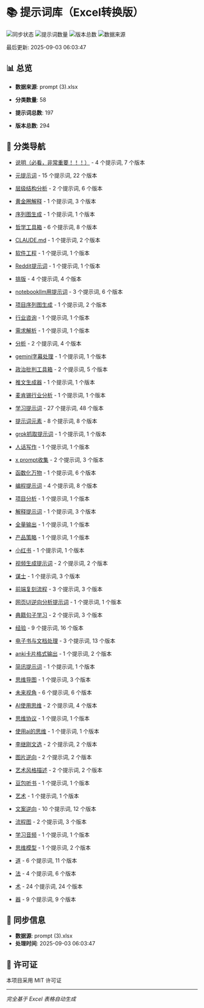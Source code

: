 # 📚 提示词库（Excel转换版）

![同步状态](https://img.shields.io/badge/status-synced-green)
![提示词数量](https://img.shields.io/badge/prompts-197-blue)
![版本总数](https://img.shields.io/badge/versions-294-orange)
![数据来源](https://img.shields.io/badge/source-Excel-yellow)

最后更新: 2025-09-03 06:03:47


## 📊 总览

- **数据来源**: prompt (3).xlsx

- **分类数量**: 58  
- **提示词总数**: 197
- **版本总数**: 294


## 📂 分类导航

- [说明（必看，非常重要！！！）](./prompts/(1)_说明（必看，非常重要！！！）/) - 4 个提示词, 7 个版本

- [元提示词](./prompts/(2)_元提示词/) - 15 个提示词, 22 个版本

- [层级结构分析](./prompts/(3)_层级结构分析/) - 2 个提示词, 6 个版本

- [黄金圈解释](./prompts/(4)_黄金圈解释/) - 1 个提示词, 3 个版本

- [序列图生成](./prompts/(5)_序列图生成/) - 1 个提示词, 1 个版本

- [哲学工具箱](./prompts/(6)_哲学工具箱/) - 6 个提示词, 8 个版本

- [CLAUDE.md](./prompts/(7)_CLAUDE.md/) - 1 个提示词, 2 个版本

- [软件工程](./prompts/(8)_软件工程/) - 1 个提示词, 1 个版本

- [Reddit提示词](./prompts/(9)_Reddit提示词/) - 1 个提示词, 1 个版本

- [排版](./prompts/(10)_排版/) - 4 个提示词, 4 个版本

- [notebookllm用提示词](./prompts/(11)_notebookllm用提示词/) - 3 个提示词, 6 个版本

- [项目序列图生成](./prompts/(12)_项目序列图生成/) - 1 个提示词, 2 个版本

- [行业咨询](./prompts/(13)_行业咨询/) - 1 个提示词, 1 个版本

- [需求解析](./prompts/(14)_需求解析/) - 1 个提示词, 1 个版本

- [分析](./prompts/(15)_分析/) - 2 个提示词, 4 个版本

- [gemini字幕处理](./prompts/(16)_gemini字幕处理/) - 1 个提示词, 1 个版本

- [政治批判工具箱](./prompts/(17)_政治批判工具箱/) - 2 个提示词, 5 个版本

- [推文生成器](./prompts/(18)_推文生成器/) - 1 个提示词, 1 个版本

- [麦肯锡行业分析](./prompts/(19)_麦肯锡行业分析/) - 1 个提示词, 1 个版本

- [学习提示词](./prompts/(20)_学习提示词/) - 27 个提示词, 48 个版本

- [提示词元素](./prompts/(21)_提示词元素/) - 8 个提示词, 8 个版本

- [grok抓取提示词](./prompts/(22)_grok抓取提示词/) - 1 个提示词, 1 个版本

- [人话写作](./prompts/(23)_人话写作/) - 1 个提示词, 1 个版本

- [x prompt收集](./prompts/(24)_x_prompt收集/) - 2 个提示词, 3 个版本

- [函数化万物](./prompts/(25)_函数化万物/) - 1 个提示词, 6 个版本

- [编程提示词](./prompts/(26)_编程提示词/) - 4 个提示词, 8 个版本

- [项目分析](./prompts/(27)_项目分析/) - 1 个提示词, 1 个版本

- [解释提示词](./prompts/(28)_解释提示词/) - 1 个提示词, 3 个版本

- [全量输出](./prompts/(29)_全量输出/) - 1 个提示词, 1 个版本

- [产品策略](./prompts/(30)_产品策略/) - 1 个提示词, 1 个版本

- [小红书](./prompts/(31)_小红书/) - 1 个提示词, 1 个版本

- [视频生成提示词](./prompts/(32)_视频生成提示词/) - 2 个提示词, 2 个版本

- [谋士](./prompts/(33)_谋士/) - 1 个提示词, 3 个版本

- [前端复刻流程](./prompts/(34)_前端复刻流程/) - 3 个提示词, 3 个版本

- [网页UI逆向分析提示词](./prompts/(35)_网页UI逆向分析提示词/) - 1 个提示词, 1 个版本

- [典籍句子学习](./prompts/(36)_典籍句子学习/) - 2 个提示词, 3 个版本

- [经验](./prompts/(37)_经验/) - 9 个提示词, 16 个版本

- [电子书与文档处理](./prompts/(38)_电子书与文档处理/) - 3 个提示词, 13 个版本

- [anki卡片格式输出](./prompts/(39)_anki卡片格式输出/) - 1 个提示词, 2 个版本

- [简讯提示词](./prompts/(40)_简讯提示词/) - 1 个提示词, 1 个版本

- [思维导图](./prompts/(41)_思维导图/) - 1 个提示词, 3 个版本

- [未来视角](./prompts/(42)_未来视角/) - 6 个提示词, 6 个版本

- [AI使用思维](./prompts/(43)_AI使用思维/) - 2 个提示词, 4 个版本

- [思维协议](./prompts/(44)_思维协议/) - 1 个提示词, 1 个版本

- [使用ai的思维](./prompts/(45)_使用ai的思维/) - 1 个提示词, 1 个版本

- [李继刚文选](./prompts/(46)_李继刚文选/) - 2 个提示词, 2 个版本

- [图片逆向](./prompts/(47)_图片逆向/) - 2 个提示词, 2 个版本

- [艺术风格描述](./prompts/(48)_艺术风格描述/) - 2 个提示词, 2 个版本

- [豆包听书](./prompts/(49)_豆包听书/) - 1 个提示词, 1 个版本

- [艺术](./prompts/(50)_艺术/) - 1 个提示词, 1 个版本

- [文案逆向](./prompts/(51)_文案逆向/) - 10 个提示词, 12 个版本

- [流程图](./prompts/(52)_流程图/) - 2 个提示词, 3 个版本

- [学习音频](./prompts/(53)_学习音频/) - 1 个提示词, 1 个版本

- [思维模型](./prompts/(54)_思维模型/) - 1 个提示词, 2 个版本

- [道](./prompts/(55)_道/) - 6 个提示词, 11 个版本

- [法](./prompts/(56)_法/) - 4 个提示词, 6 个版本

- [术](./prompts/(57)_术/) - 24 个提示词, 24 个版本

- [器](./prompts/(58)_器/) - 9 个提示词, 9 个版本


## 🔄 同步信息

- **数据源**: prompt (3).xlsx
- **处理时间**: 2025-09-03 06:03:47


## 📝 许可证
本项目采用 MIT 许可证


---
*完全基于 Excel 表格自动生成*
